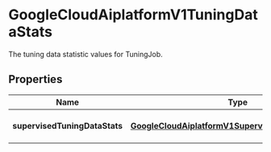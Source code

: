 

# GoogleCloudAiplatformV1TuningDataStats

The tuning data statistic values for TuningJob.

## Properties

| Name | Type | Description | Notes |
|------------ | ------------- | ------------- | -------------|
|**supervisedTuningDataStats** | [**GoogleCloudAiplatformV1SupervisedTuningDataStats**](GoogleCloudAiplatformV1SupervisedTuningDataStats.md) | The SFT Tuning data stats. |  [optional] |



